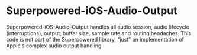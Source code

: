 Superpowered-iOS-Audio-Output
=============================

Superpowered-iOS-Audio-Output handles all audio session, audio lifecycle (interruptions), output, buffer size, sample rate and routing headaches.  This code is not part of the Superpowered library, "just" an implementation of Apple's complex audio output handling.
